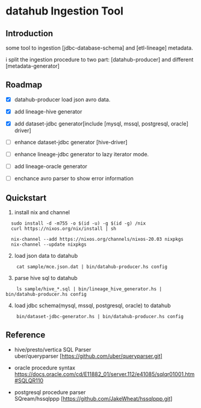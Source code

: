# datahub Ingestion Tool


## Introduction

some tool to ingestion [jdbc-database-schema] and [etl-lineage] metadata.

i split the ingestion procedure to two part: [datahub-producer] and different [metadata-generator]


## Roadmap

- [X] datahub-producer load json avro data.
- [X] add lineage-hive generator
- [X] add dataset-jdbc generator[include [mysql, mssql, postgresql, oracle] driver]
- [ ] enhance dataset-jdbc generator [hive-driver]
- [ ] enhance lineage-jdbc generator to lazy iterator mode.
- [ ] add lineage-oracle generator
- [ ] enchance avro parser to show error information 



## Quickstart
1.  install nix and channel

```
  sudo install -d -m755 -o $(id -u) -g $(id -g) /nix
  curl https://nixos.org/nix/install | sh
  
  nix-channel --add https://nixos.org/channels/nixos-20.03 nixpkgs
  nix-channel --update nixpkgs
```

2. load json data to datahub

```
    cat sample/mce.json.dat | bin/datahub-producer.hs config
```

3. parse hive sql to  datahub
```
    ls sample/hive_*.sql | bin/lineage_hive_generator.hs | bin/datahub-producer.hs config
```

4. load jdbc schema(mysql, mssql, postgresql, oracle) to datahub
```
    bin/dataset-jdbc-generator.hs | bin/datahub-producer.hs config
```

## Reference

- hive/presto/vertica SQL Parser  
  uber/queryparser [https://github.com/uber/queryparser.git]
  
- oracle procedure syntax  
  https://docs.oracle.com/cd/E11882_01/server.112/e41085/sqlqr01001.htm#SQLQR110
  
- postgresql procedure parser  
  SQream/hssqlppp [https://github.com/JakeWheat/hssqlppp.git]

